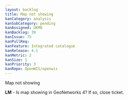 ```yaml
---
layout: backlog
title: Map not showing
kanCategory: analysis
kanSubCategory: pending
kanAssigned: UKMO
kanBacklog: 39
kanIssue: 75
kanPullReq:
kanFeature: Integrated catalogue
kanRelease: 4.1
kanMetric: 2
kanSize: 1
kanPriority: 3
kanRepo: OpenWIS/openwis
---
```

Map not showing

**LM** - Is map showing in GeoNetworks 4?  If so, close ticket.